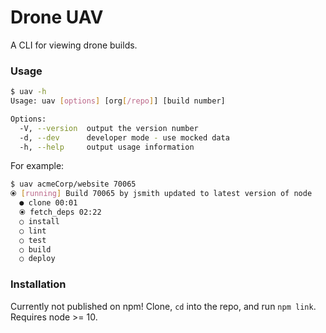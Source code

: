 # Drone UAV

A CLI for viewing drone builds.

### Usage
```bash
$ uav -h
Usage: uav [options] [org[/repo]] [build number]

Options:
  -V, --version  output the version number
  -d, --dev      developer mode - use mocked data
  -h, --help     output usage information
```

For example:
```bash
$ uav acmeCorp/website 70065
⦿ [running] Build 70065 by jsmith updated to latest version of node
  ● clone 00:01
  ⦿ fetch_deps 02:22
  ○ install
  ○ lint
  ○ test
  ○ build
  ○ deploy
```

### Installation

Currently not published on npm! Clone, `cd` into the repo, and run `npm link`.
Requires node >= 10.
